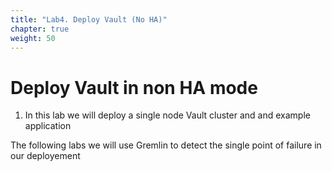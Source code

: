 ```yaml
---
title: "Lab4. Deploy Vault (No HA)"
chapter: true
weight: 50
---
```


# Deploy Vault in non HA mode

1. In this lab we will deploy a single node Vault cluster and and example application

The following labs we will use Gremlin to detect the single point of failure in our deployement 
